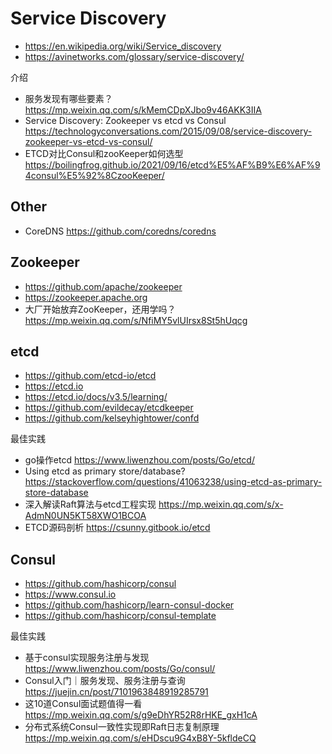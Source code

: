 # Service Discovery
- https://en.wikipedia.org/wiki/Service_discovery
- https://avinetworks.com/glossary/service-discovery/

介绍
- 服务发现有哪些要素？https://mp.weixin.qq.com/s/kMemCDpXJbo9v46AKK3IIA
- Service Discovery: Zookeeper vs etcd vs Consul https://technologyconversations.com/2015/09/08/service-discovery-zookeeper-vs-etcd-vs-consul/
- ETCD对比Consul和zooKeeper如何选型 https://boilingfrog.github.io/2021/09/16/etcd%E5%AF%B9%E6%AF%94consul%E5%92%8CzooKeeper/


## Other
- CoreDNS https://github.com/coredns/coredns


## Zookeeper
- https://github.com/apache/zookeeper
- https://zookeeper.apache.org
- 大厂开始放弃ZooKeeper，还用学吗？https://mp.weixin.qq.com/s/NfiMY5vlUIrsx8St5hUqcg


## etcd
- https://github.com/etcd-io/etcd
- https://etcd.io
- https://etcd.io/docs/v3.5/learning/
- https://github.com/evildecay/etcdkeeper
- https://github.com/kelseyhightower/confd

最佳实践
- go操作etcd https://www.liwenzhou.com/posts/Go/etcd/
- Using etcd as primary store/database? https://stackoverflow.com/questions/41063238/using-etcd-as-primary-store-database
- 深入解读Raft算法与etcd工程实现 https://mp.weixin.qq.com/s/x-AdmN0UN5KT58XWO1BCOA
- ETCD源码剖析 https://csunny.gitbook.io/etcd


## Consul
- https://github.com/hashicorp/consul
- https://www.consul.io
- https://github.com/hashicorp/learn-consul-docker
- https://github.com/hashicorp/consul-template

最佳实践
- 基于consul实现服务注册与发现 https://www.liwenzhou.com/posts/Go/consul/
- Consul入门｜服务发现、服务注册与查询 https://juejin.cn/post/7101963848919285791
- 这10道Consul面试题值得一看 https://mp.weixin.qq.com/s/g9eDhYR52R8rHKE_gxH1cA
- 分布式系统Consul一致性实现即Raft日志复制原理 https://mp.weixin.qq.com/s/eHDscu9G4xB8Y-5kfldeCQ
